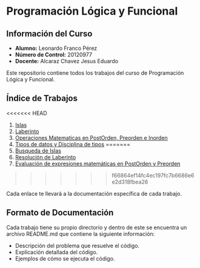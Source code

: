 # Programación Lógica y Funcional

## Información del Curso

- **Alumno:** Leonardo Franco Pérez
- **Número de Control:** 20120977
- **Docente:** Alcaraz Chavez Jesus Eduardo

Este repositorio contiene todos los trabajos del curso de Programación Lógica y Funcional.

## Índice de Trabajos
<!-- [Nombre del archivo](./01.Islas/README.md) -->

<<<<<<< HEAD
1. [Islas](./01.Islas//README.md)
2. [Laberinto](./02.Laberinto//README.md)
3. [Operaciones Matematicas en PostOrden, Preorden e Inorden](./03.OperacionPostOrden/README.md)
4. [Tipos de datos y Disciplina de tipos](./04.TiposDeDatosEnVariosLenguajes/README.md)
=======
1. [Busqueda de Islas](./01.Islas//README.md)
2. [Resolución de Laberinto](./02.Laberinto//README.md)
3. [Evaluación de expresiones matemáticas en PostOrden y Preorden](./03.OperacionPostOrden/README.md)
>>>>>>> f66864ef14fc4ec197fc7b6686e6e2d318fbea26


Cada enlace te llevará a la documentación específica de cada trabajo.

## Formato de Documentación

Cada trabajo tiene su propio directorio y dentro de este se encuentra un archivo README.md que contiene la siguiente información:

- Descripción del problema que resuelve el código.
- Explicación detallada del código.
- Ejemplos de cómo se ejecuta el código.
